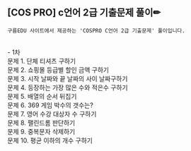 ## [COS PRO] c언어 2급 기출문제 풀이✏

`구름EDU 사이트에서 제공하는 'COSPRO C언어 2급 기출문제' 풀이입니다.`

</br>
- 1차 </br>
    문제 1. 단체 티셔츠 구하기</br>
    문제 2. 쇼핑몰 등급별 할인 금액 구하기</br>
    문제 3. 시작 날짜와 끝 날짜의 사이 날짜구하기</br>
    문제 4. 등장하는 가장 많은 수와 적은수 구하기</br>
    문제 5. 배열의 순서 뒤집기</br>
    문제 6. 369 게임 박수의 갯수는?</br>
    문제 7. 영어 수강 대상자 수 구하기</br>
    문제 8. 팰린드롬 판단하기</br>
    문제 9. 중복문자 삭제하기</br>
    문제 10. 평균 이하의 개수 구하기</br>
